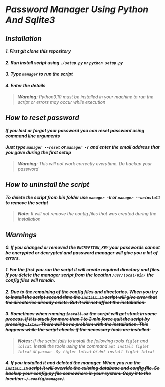 # _Password Manager Using Python And Sqlite3_

## _**Installation**_

#### _1. First git clone this repository_
#### _2. Run install script using `./setup.py` or `python setup.py`_
#### _3. Type `manager` to run the script_
#### _4. Enter the details_
>_**Warning:** Python3.10 must be installed in your machine to run the script or errors may occur while execution_

## _**How to reset password**_
#### _If you lost or forgot your password you can reset password using command line arguments_

#### _Just type `manager --reset` or `manager -r` and enter the email address that you gave during the first setup_
>_**Warning:** This will not work correctly everytime. Do backup your password_ 

## _**How to uninstall the script**_
#### _To delete the script from bin folder use `manager -U` or `manager --uninstall` to remove the script_
>_**Note:** It will not remove the config files that was created during the installation_

## _**Warnings**_
#### _**0. If you changed or removed the `ENCRYPTION_KEY` your passwords cannot be encrypted or decrypted and password manager will give you a lot of errors.**_
#### _**1. For the first you run the script it will create required directory and files. If you delete the manager script from the location `/usr/local/bin/` the config files will remain.**_
#### _**2. ~~Due to the remaining of the config files and directories. When you try to install the script second time the `install.sh` script will give error that the directories already exists. But it will not affect the installation.~~**_

#### _**3. ~~Sometimes when running `install.sh` the script will get stuck in some process. If it is stuck for more than 1 to 2 min force quit the script by pressing `ctrl+c`. There will be no problem with the installation. This happens while the script checks if the necessary tools are installed.~~**_
>_**Notes:** If the script fails to install the following tools `figlet` and `lolcat`. Install the tools using the command `apt install figlet lolcat` or `pacman -Sy figlet lolcat` or `dnf install figlet lolcat`_

#### _**4. ~~If you installed it and deleted the manager. When you run the `install.sh` script it will override the existing database and config file. So backup your config.py file somewhere in your system. Copy it to the location `~/.config/manager/`~~.**_
